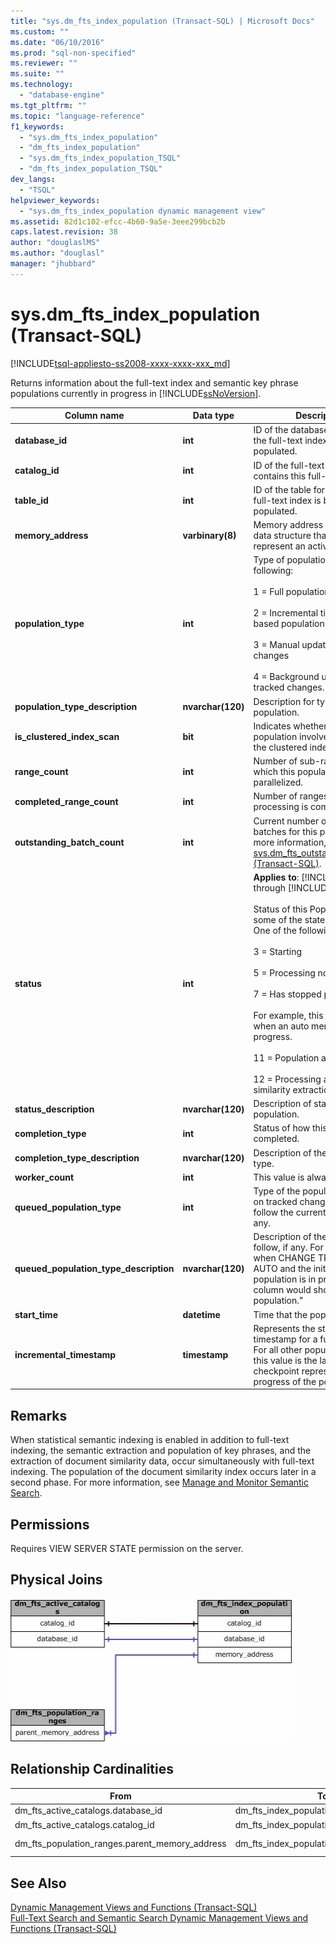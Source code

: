 ```yaml
---
title: "sys.dm_fts_index_population (Transact-SQL) | Microsoft Docs"
ms.custom: ""
ms.date: "06/10/2016"
ms.prod: "sql-non-specified"
ms.reviewer: ""
ms.suite: ""
ms.technology: 
  - "database-engine"
ms.tgt_pltfrm: ""
ms.topic: "language-reference"
f1_keywords: 
  - "sys.dm_fts_index_population"
  - "dm_fts_index_population"
  - "sys.dm_fts_index_population_TSQL"
  - "dm_fts_index_population_TSQL"
dev_langs: 
  - "TSQL"
helpviewer_keywords: 
  - "sys.dm_fts_index_population dynamic management view"
ms.assetid: 82d1c102-efcc-4b60-9a5e-3eee299bcb2b
caps.latest.revision: 38
author: "douglaslMS"
ms.author: "douglasl"
manager: "jhubbard"
---
```

# sys.dm_fts_index_population (Transact-SQL)
[!INCLUDE[tsql-appliesto-ss2008-xxxx-xxxx-xxx_md](../../includes/tsql-appliesto-ss2008-xxxx-xxxx-xxx-md.md)]

  Returns information about the full-text index and semantic key phrase populations currently in progress in [!INCLUDE[ssNoVersion](../../includes/ssnoversion-md.md)].  
 
|Column name|Data type|Description|  
|-----------------|---------------|-----------------|  
|**database_id**|**int**|ID of the database that contains the full-text index being populated.|  
|**catalog_id**|**int**|ID of the full-text catalog that contains this full-text index.|  
|**table_id**|**int**|ID of the table for which the full-text index is being populated.|  
|**memory_address**|**varbinary(8)**|Memory address of the internal data structure that is used to represent an active population.|  
|**population_type**|**int**|Type of population. One of the following:<br /><br /> 1 = Full population<br /><br /> 2 = Incremental timestamp-based population<br /><br /> 3 = Manual update of tracked changes<br /><br /> 4 = Background update of tracked changes.|  
|**population_type_description**|**nvarchar(120)**|Description for type of population.|  
|**is_clustered_index_scan**|**bit**|Indicates whether the population involves a scan on the clustered index.|  
|**range_count**|**int**|Number of sub-ranges into which this population has been parallelized.|  
|**completed_range_count**|**int**|Number of ranges for which processing is complete.|  
|**outstanding_batch_count**|**int**|Current number of outstanding batches for this population. For more information, see [sys.dm_fts_outstanding_batches &#40;Transact-SQL&#41;](../../relational-databases/system-dynamic-management-views/sys-dm-fts-outstanding-batches-transact-sql.md).|  
|**status**|**int**|**Applies to**: [!INCLUDE[ssSQL11](../../includes/sssql11-md.md)] through [!INCLUDE[ssCurrent](../../includes/sscurrent-md.md)].<br /><br /> Status of this Population. Note: some of the states are transient. One of the following:<br /><br /> 3 = Starting<br /><br /> 5 = Processing normally<br /><br /> 7 = Has stopped processing<br /><br /> For example, this status occurs when an auto merge is in progress.<br /><br /> 11 = Population aborted<br /><br /> 12 = Processing a semantic similarity extraction|  
|**status_description**|**nvarchar(120)**|Description of status of the population.|  
|**completion_type**|**int**|Status of how this population completed.|  
|**completion_type_description**|**nvarchar(120)**|Description of the completion type.|  
|**worker_count**|**int**|This value is always 0.|  
|**queued_population_type**|**int**|Type of the population, based on tracked changes, which will follow the current population, if any.|  
|**queued_population_type_description**|**nvarchar(120)**|Description of the population to follow, if any. For example, when CHANGE TRACKING = AUTO and the initial full population is in progress, this column would show "Auto population."|  
|**start_time**|**datetime**|Time that the population started.|  
|**incremental_timestamp**|**timestamp**|Represents the starting timestamp for a full population. For all other population types this value is the last committed checkpoint representing the progress of the populations.|  
  
## Remarks  
 When statistical semantic indexing is enabled in addition to full-text indexing, the semantic extraction and population of key phrases, and the extraction of document similarity data, occur simultaneously with full-text indexing. The population of the document similarity index occurs later in a second phase. For more information, see [Manage and Monitor Semantic Search](../../relational-databases/search/manage-and-monitor-semantic-search.md).  
  
## Permissions  
 Requires VIEW SERVER STATE permission on the server.  
  
## Physical Joins  
 ![Significant joins of this dynamic management view](../../relational-databases/system-dynamic-management-views/media/join-dm-fts-index-population-1.gif "Significant joins of this dynamic management view")  
  
## Relationship Cardinalities  
  
|From|To|Relationship|  
|----------|--------|------------------|  
|dm_fts_active_catalogs.database_id|dm_fts_index_population.database_id|One-to-one|  
|dm_fts_active_catalogs.catalog_id|dm_fts_index_population.catalog_id|One-to-one|  
|dm_fts_population_ranges.parent_memory_address|dm_fts_index_population.memory_address|Many-to-one|  
  
## See Also  
 [Dynamic Management Views and Functions &#40;Transact-SQL&#41;](~/relational-databases/system-dynamic-management-views/system-dynamic-management-views.md)   
 [Full-Text Search and Semantic Search Dynamic Management Views and Functions &#40;Transact-SQL&#41;](../../relational-databases/system-dynamic-management-views/full-text-and-semantic-search-dynamic-management-views-functions.md)  
  
  

